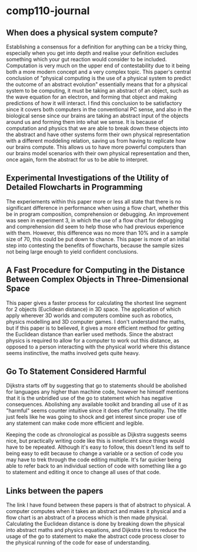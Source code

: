 # comp110-journal

<h2>When does a physical system compute?</h2>

Establishing a consensus for a definition for anything can be a tricky thing, especially when you get into depth and realise your definition excludes something which your gut reaction would consider to be included. Computation is very much on the upper end of contestability due to it being both a more modern concept and a very complex topic. This paper's central conclusion of "physical computing is the use of a physical system to predict the outcome of an abstract evolution" essentially means that for a physical system to be computing, it must be taking an abstract of an object, such as the wave equation for an electron, and forming that object and making predictions of how it will interact. I find this conclusion to be satisfactory since it covers both computers in the conventional PC sense, and also in the biological sense since our brains are taking an abstract input of the objects around us and forming them into what we sense. It is because of computation and physics that we are able to break down these objects into the abstract and have other systems form their own physical representation with a different moddeling relation, saving us from having to replicate how our brains compute. This allows us to have more powerful computers than our brains model scenarios with their own physical representation and then, once again, form the abstract for us to be able to interpret.

<h2>Experimental Investigations of the Utility of Detailed Flowcharts in Programming</h2>

The experiements within this paper more or less all state that there is no significant difference in performance when using a flow chart, whether this be in program composition, comprehension or debugging. An improvement was seen in experiment 3, in which the use of a flow chart for debugging and comprehension did seem to help those who had previous experience with them. However, this difference was no more than 10% and in a sample size of 70, this could be put down to chance. This paper is more of an initial step into contesting the benefits of flowcharts, because the sample sizes not being large enough to yield confident conclusions.

<h2>A Fast Procedure for Computing in the Distance Between Complex Objects in Three-Dimensional Space</h2>

This paper gives a faster process for calculating the shortest line segment for 2 objects (Euclidean distance) in 3D space. The application of which apply wherever 3D worlds and computers combine such as robotics, physics modelling and 3D computer games. I don't understand the maths, but if this paper is to believed, it gives a more efficient method for getting the Euclidean distance than earlier used methods. Since the abstract physics is required to allow for a computer to work out this distance, as opposed to a person interacting with the physical world where this distance seems instinctive, the maths involved gets quite heavy. 

<h2>Go To Statement Considered Harmful</h2>

Dijkstra starts off by suggesting that go to statements should be abolished for languages any higher than machine code, however he himself mentions that it is the unbridled use of the go to statement which has negative consequences. Abolishing any available toolkit and branding all use of it as "harmful" seems counter intuitive since it does offer functionality. The title just feels like he was going to shock and get interest since proper use of any statement can make code more efficient and legible.

Keeping the code as chronological as possible as Dijkstra suggests seems nice, but practically writing code like this is inneficient since things would have to be repeated. Although it's easy to follow, this doesn't lend its self to being easy to edit because to change a variable or a section of code you may have to trek through the code editing multiple. It's far quicker being able to refer back to an individual section of code with something like a go to statement and editing it once to change all uses of that code.

<h2>Links between the papers</h2>

The link I have found between these papers is that of abstract to physical. A computer computes when it takes an abstract and makes it physical and a flow chart is an abstract of a process which is then made physical. Calculating the Euclidean distance is done by breaking down the physical into abstract maths and physics equations, and Dijkstra tries to reduce the usage of the go to statement to make the abstract code process closer to the physical running of the code for ease of understanding.
